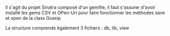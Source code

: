 Il s'agit du projet Sinatra composé d'un gemfile, il faut s'assurer d'avoir installé les gems CSV et OPen-Uri pour faire fonctionner les méthodes save et open de la class Gossip

La structure comprends également 3 fichiers : db, lib, view